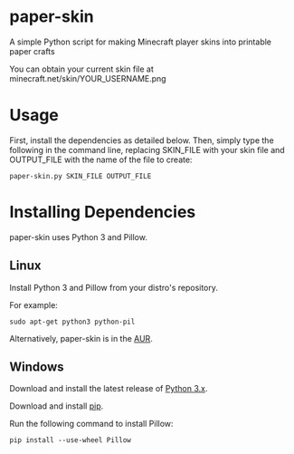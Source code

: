 paper-skin
==========

A simple Python script for making Minecraft player skins into printable paper crafts

You can obtain your current skin file at minecraft.net/skin/YOUR_USERNAME.png

Usage
=====

First, install the dependencies as detailed below. Then, simply type the following in the command line, replacing SKIN_FILE with your skin file and OUTPUT_FILE with the name of the file to create:

    paper-skin.py SKIN_FILE OUTPUT_FILE

Installing Dependencies
=======================

paper-skin uses Python 3 and Pillow.

Linux
-----

Install Python 3 and Pillow from your distro's repository.

For example:

    sudo apt-get python3 python-pil

Alternatively, paper-skin is in the [AUR](https://aur.archlinux.org/packages/paper-skin).

Windows
-------

Download and install the latest release of [Python 3.x](https://www.python.org/downloads/).

Download and install [pip](http://www.pip-installer.org/en/latest/installing.html).

Run the following command to install Pillow:

    pip install --use-wheel Pillow
